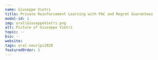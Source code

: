 ```yaml
---
name: Giuseppe Vietri
title: Private Reinforcement Learning with PAC and Regret Guarantees
modal-id: 1
img: oral\GiuseppeVietri.png
alt: Picture of Giuseppe Vietri
topic: --
bio: --
website:
tags: oral-neurips2020
featuredOrder: 1
---
```

